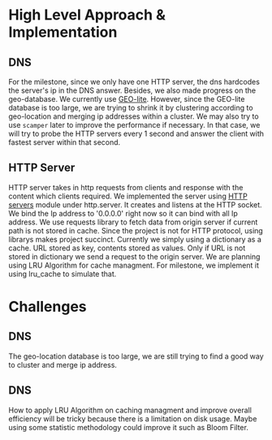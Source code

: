 # High Level Approach & Implementation
## DNS
For the milestone, since we only have one HTTP server, the dns hardcodes the server's ip in the DNS answer.
Besides, we also made progress on the geo-database.
We currently use [GEO-lite](https://dev.maxmind.com/geoip/docs/databases/city-and-country?lang=en).
However, since the GEO-lite database is too large, we are trying to shrink it by clustering according to geo-location and merging ip addresses within a cluster.
We may also try to use `scamper` later to improve the performance if necessary.
In that case, we will try to probe the HTTP servers every 1 second and answer the client with fastest server within that second.

## HTTP Server
HTTP server takes in http requests from clients and response with the content which clients required.
We implemented the server using [HTTP servers](https://docs.python.org/3/library/http.server.html) module under http.server. It creates and listens at the HTTP socket.
We bind the Ip address to '0.0.0.0' right now so it can bind with all Ip address.
We use requests library to fetch data from origin server if current path is not stored in cache. Since the project is not for HTTP protocol, using librarys makes project succinct. 
Currently we simply using a dictionary as a cache. URL stored as key, contents stored as values. Only if URL is not stored in dictionary we send a request to the origin server. 
We are planning using LRU Algorithm for cache managment. For milestone, we implement it using lru_cache to simulate that. 
 

# Challenges
## DNS
The geo-location database is too large, we are still trying to find a good way to cluster and merge ip address.
## DNS
How to apply LRU Algorithm on caching managment and improve overall efficiency will be tricky because there is a limitation on disk usage.
Maybe using some statistic methodology could improve it such as Bloom Filter. 
